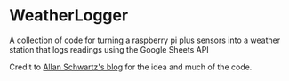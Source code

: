 # WeatherLogger
A collection of code for turning a raspberry pi plus sensors into a weather station that logs readings using the Google Sheets API

Credit to [Allan Schwartz's blog](http://www.whatimade.today/log-sensor-data-straight-to-google-sheets-from-a-raspberry-pi-zero-all-the-python-code/) for the idea and much of the code.
